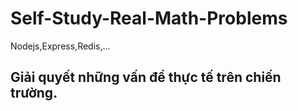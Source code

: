 # Self-Study-Real-Math-Problems
Nodejs,Express,Redis,...

## Giải quyết những vấn đề thực tế trên chiến trường.
